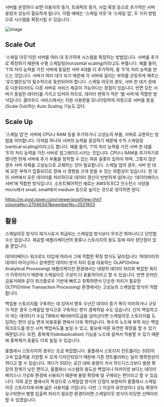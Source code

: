 서버를 운영하다 보면 이용자의 증가, 트래픽의 증가, 사업 확장 등으로 추가적인 서버 용량과 성능이 필요하게 됩니다. 이럴 때에는 ‘스케일 아웃’과 ‘스케일 업’, 두 가지 방법으로 시스템을 확장시킬 수 있습니다.

![image](https://user-images.githubusercontent.com/79847020/162116014-08414e9c-1fc9-4e28-a1b4-ff51d6268aa3.png)


## Scale Out

‘스케일 아웃’이란 서버를 여러 대 추가하여 시스템을 확장하는 방법입니다. 서버를 추가로 확장하기 때문에 수평 스케일링(horizontal scaling)이라고도 부릅니다. 예를 들어, ‘1’의 처리 능력을 가진 서버에 동일한 서버 4대를 더 추가하여, 총 ‘5’의 처리 능력을 만드는 것입니다. 서버가 여러 대가 되기 때문에 각 서버에 걸리는 부하를 균등하게 해주는 ‘로드밸런싱’이 필수적으로 동반되어야 합니다. 스케일 아웃의 경우, 서버 한 대가 장애로 다운되더라도 다른 서버로 서비스 제공이 가능하다는 장점이 있습니다. 반면 모든 서버가 동일한 데이터를 가지고 있어야 하므로, 데이터 변화가 적은 ‘웹 서버’에 적합한 방식입니다. 클라우드 서비스에서는 자원 사용량을 모니터링하여 자동으로 서버를 증설(Scale Out)하는 Auto Scaling 기능도 있다.

## Scale Up

‘스케일 업’은 서버에 CPU나 RAM 등을 추가하거나 고성능의 부품, 서버로 교환하는 방법을 의미합니다. 이처럼 하나의 서버의 능력을 증강하기 때문에 수직 스케일링(vertical scaling)이라고도 합니다. 예를 들어, ‘1’의 처리 능력을 가진 서버 한 대를 ‘5’의 처리 능력을 가진 서버로 업그레이드시키는 것입니다. CPU나 RAM을 추가하기로 했다면 현재 서버에 추가 부품을 장착할 수 있는 여유 슬롯이 있어야 하며, 그렇지 않은 경우 서버 자체를 고성능으로 교체하는 것이 필요합니다. 스케일 업의 경우, 서버 한 대에 모든 부하가 집중되므로 장애 시 영향을 크게 받을 수 있는 위험성이 있습니다. 한 대의 서버에서 모든 데이터를 처리하므로 데이터 갱신이 빈번하게 일어나는 ‘데이터베이스 서버’에 적합한 방식입니다. 소프트웨어적인 예로는 AWS의 EC2 인스턴스 사양을 micro에서 small, small에서 medium 등으로 높이는 것으로 생각하면 된다.  

https://m.post.naver.com/viewer/postView.nhn?volumeNo=27046347&memberNo=2521903

## 활용

스케일아웃 방식이 레거시로서 취급되는 스케일업 방식보다 무조건 뛰어나다고 단언할 수는 없습니다. 제공할 애플리케이션의 종류나 스토리지의 용도 등에 따라 장단점이 있을 뿐입니다.

데이터베이스 워크로드 타입에 따라서 그에 적합한 확장 방식도 달라집니다. 빅데이터의 데이터 마이닝이나 검색엔진 데이터 분석 처리 등을 대표하는 OLAP(Online Analytical Processing) 애플리케이션 환경에서는 대량의 데이터 처리와 복잡한 쿼리가 이루어지기 때문에 스케일아웃 구성이 더 효율적이라고 할 수 있습니다. 반면 온라인 금융거래와 같이 워크플로우 기반에 빠르고 정확하면서 단순한 처리가 필요한 OLTP(Online Transaction Processing) 환경에서는 고성능의 스케일업 방식이 적합합니다.

백업용 스토리지를 구축하는 데 있어서 향후 수년간 데이터 증가 폭이 미미하거나 규모가 작은 경우 스케일업 방식으로 구축하는 편이 경제적일 수도 있습니다. 단지 백업하고자 하는 데이터가 수십 TB에서 페타바이트급을 넘어선다면 스케일아웃 스토리지를 도입하는 편이 성능 면과 비용효율 면에서 더욱 뛰어납니다. 복수의 노드에 부하 되는 백업 워크로드를 분산 시켜 백업속도를 높일 수 있고, 필요에 따른 유연한 확장을 할 수 있기 때문입니다. 또한, 중복제거(deduplication) 기능을 노드에 걸쳐서 적용할 수 있기 때문에 중복제거 효율도 더욱 높일 수 있습니다.

올플래시 스토리지의 경우는 조금 복잡합니다. 올플래시 스토리지 컨트롤러는 SSD의 고속 입출력을 지원할 수 있게 디자인되었기 때문에 기존 컨트롤러와는 달리 병목현상이 적다고 할 수 있습니다. 게다가 SSD는 공간 대비 용량이 커서 하드디스크보다 용량 확장의 한계가 낮은 편이고, 올플래시 시스템의 용도상 백업이나 아카이빙 보다는 데이터베이스나 가상화 환경에 사용되기 때문에 용량 확장에 덜 구애되는 편이라고 할 수 있습니다. 이와 같은 플래시의 특성으로 스케일업 방식의 단점이 보완되어 올플래시 스케일아웃 스토리지에 비해 넓은 사용처를 가집니다. 다만 그 이상의 유연성이나 성능 확장이 요구되면서 병렬 입출력 처리가 필요한 환경이라면 스케일아웃 방식이 타당한 선택이라 할 수 있겠습니다.
